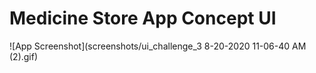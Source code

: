 # Medicine Store App Concept UI

![App Screenshot](screenshots/ui_challenge_3 8-20-2020 11-06-40 AM (2).gif)
